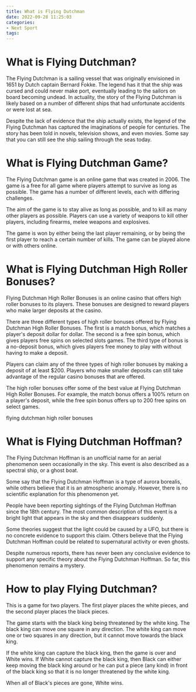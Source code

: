 ```yaml
---
title: What is Flying Dutchman 
date: 2022-09-28 11:25:03
categories:
- Next Sport
tags:
---
```



#  What is Flying Dutchman? 

The Flying Dutchman is a sailing vessel that was originally envisioned in 1651 by Dutch captain Bernard Fokke. The legend has it that the ship was cursed and could never make port, eventually leading to the sailors on board becoming undead. In actuality, the story of the Flying Dutchman is likely based on a number of different ships that had unfortunate accidents or were lost at sea.

Despite the lack of evidence that the ship actually exists, the legend of the Flying Dutchman has captured the imaginations of people for centuries. The story has been told in novels, television shows, and even movies. Some say that you can still see the ship sailing through the seas today.

#  What is Flying Dutchman Game? 

The Flying Dutchman game is an online game that was created in 2006. The game is a free for all game where players attempt to survive as long as possible. The game has a number of different levels, each with differing challenges.

The aim of the game is to stay alive as long as possible, and to kill as many other players as possible. Players can use a variety of weapons to kill other players, including firearms, melee weapons and explosives.

The game is won by either being the last player remaining, or by being the first player to reach a certain number of kills. The game can be played alone or with others online.

#  What is Flying Dutchman High Roller Bonuses? 

Flying Dutchman High Roller Bonuses is an online casino that offers high roller bonuses to its players. These bonuses are designed to reward players who make larger deposits at the casino.

There are three different types of high roller bonuses offered by Flying Dutchman High Roller Bonuses. The first is a match bonus, which matches a player's deposit dollar for dollar. The second is a free spin bonus, which gives players free spins on selected slots games. The third type of bonus is a no-deposit bonus, which gives players free money to play with without having to make a deposit.

Players can claim any of the three types of high roller bonuses by making a deposit of at least $200. Players who make smaller deposits can still take advantage of the regular casino bonuses that are offered.

The high roller bonuses offer some of the best value at Flying Dutchman High Roller Bonuses. For example, the match bonus offers a 100% return on a player's deposit, while the free spin bonus offers up to 200 free spins on select games.

 flying dutchman high roller bonuses

#  What is Flying Dutchman Hoffman? 

The Flying Dutchman Hoffman is an unofficial name for an aerial phenomenon seen occasionally in the sky. This event is also described as a spectral ship, or a ghost boat.

Some say that the Flying Dutchman Hoffman is a type of aurora borealis, while others believe that it is an atmospheric anomaly. However, there is no scientific explanation for this phenomenon yet. 

People have been reporting sightings of the Flying Dutchman Hoffman since the 18th century. The most common description of this event is a bright light that appears in the sky and then disappears suddenly. 

Some theories suggest that the light could be caused by a UFO, but there is no concrete evidence to support this claim. Others believe that the Flying Dutchman Hoffman could be related to supernatural activity or even ghosts. 

Despite numerous reports, there has never been any conclusive evidence to support any specific theory about the Flying Dutchman Hoffman. So far, this phenomenon remains a mystery.

#  How to play Flying Dutchman?

This is a game for two players. The first player places the white pieces, and the second player places the black pieces.

The game starts with the black king being threatened by the white king. The black king can move one square in any direction. The white king can move one or two squares in any direction, but it cannot move towards the black king.

If the white king can capture the black king, then the game is over and White wins. If White cannot capture the black king, then Black can either keep moving the black king around or he can put a piece (any kind) in front of the black king so that it is no longer threatened by the white king.

When all of Black's pieces are gone, White wins.